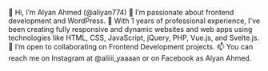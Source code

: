 👋 Hi, I’m Alyan Ahmed (@aliyan774)
👀 I’m passionate about frontend development and WordPress.
💼 With 1 years of professional experience, I've been creating fully responsive and dynamic websites and web apps using technologies like HTML, CSS, JavaScript, jQuery, PHP, Vue.js, and Svelte.js.
💞️ I’m open to collaborating on Frontend Development projects.
📫 You can reach me on Instagram at @aliiii_yaaaan or on Facebook as Alyan Ahmed.

<!---
aliyan774/aliyan774 is a ✨ special ✨ repository because its `README.md` (this file) appears on your GitHub profile.
You can click the Preview link to take a look at your changes.
--->
